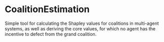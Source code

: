 # CoalitionEstimation
Simple tool for calculating the Shapley values for coalitions in multi-agent systems, as well as deriving the core values, for which no agent has the incentive to defect from the grand coalition.
